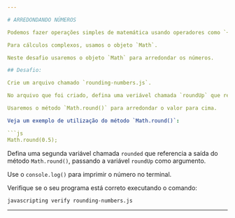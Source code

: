 ```yaml
---

# ARREDONDANDO NÚMEROS

Podemos fazer operações simples de matemática usando operadores como `+`, `-`, `*`, `/`, e `%`.

Para cálculos complexos, usamos o objeto `Math`.

Neste desafio usaremos o objeto `Math` para arredondar os números.

## Desafio:

Crie um arquivo chamado `rounding-numbers.js`.

No arquivo que foi criado, defina uma veriável chamada `roundUp` que referencia o valor `1.5`.

Usaremos o método `Math.round()` para arredondar o valor para cima.

Veja um exemplo de utilização do método `Math.round()`:

```js
Math.round(0.5);
```

Defina uma segunda variável chamada `rounded` que referencia a saída do método `Math.round()`, passando a variável `roundUp` como argumento.

Use o `console.log()` para imprimir o número no terminal.

Verifique se o seu programa está correto executando o comando:

`javascripting verify rounding-numbers.js`

---
```

